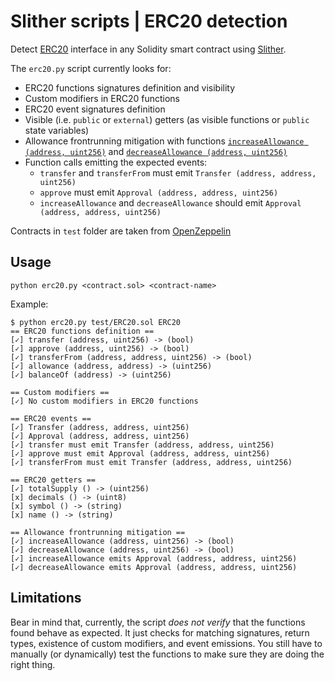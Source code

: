 # Slither scripts | ERC20 detection

Detect [ERC20](https://github.com/ethereum/EIPs/blob/master/EIPS/eip-20.md) interface in any Solidity smart contract using [Slither](https://github.com/trailofbits/slither).

The `erc20.py` script currently looks for:
- ERC20 functions signatures definition and visibility
- Custom modifiers in ERC20 functions
- ERC20 event signatures definition
- Visible (i.e. `public` or `external`) getters (as visible functions or `public` state variables)
- Allowance frontrunning mitigation with functions [`increaseAllowance (address, uint256)`](https://github.com/OpenZeppelin/openzeppelin-solidity/blob/7fb90a1566d668bea8e25e9c769cf878f14e8ed3/contracts/token/ERC20/ERC20.sol#L105) and [`decreaseAllowance (address, uint256)`](https://github.com/OpenZeppelin/openzeppelin-solidity/blob/7fb90a1566d668bea8e25e9c769cf878f14e8ed3/contracts/token/ERC20/ERC20.sol#L123)
- Function calls emitting the expected events:
    - `transfer` and `transferFrom` must emit `Transfer (address, address, uint256)`
    - `approve` must emit `Approval (address, address, uint256)`
    - `increaseAllowance` and `decreaseAllowance` should emit `Approval (address, address, uint256)`

Contracts in `test` folder are taken from [OpenZeppelin](https://github.com/OpenZeppelin/openzeppelin-solidity)

## Usage
`python erc20.py <contract.sol> <contract-name>`

Example:
~~~
$ python erc20.py test/ERC20.sol ERC20
== ERC20 functions definition ==
[✓] transfer (address, uint256) -> (bool)
[✓] approve (address, uint256) -> (bool)
[✓] transferFrom (address, address, uint256) -> (bool)
[✓] allowance (address, address) -> (uint256)
[✓] balanceOf (address) -> (uint256)

== Custom modifiers ==
[✓] No custom modifiers in ERC20 functions

== ERC20 events ==
[✓] Transfer (address, address, uint256)
[✓] Approval (address, address, uint256)
[✓] transfer must emit Transfer (address, address, uint256)
[✓] approve must emit Approval (address, address, uint256)
[✓] transferFrom must emit Transfer (address, address, uint256)

== ERC20 getters ==
[✓] totalSupply () -> (uint256)
[x] decimals () -> (uint8)
[x] symbol () -> (string)
[x] name () -> (string)

== Allowance frontrunning mitigation ==
[✓] increaseAllowance (address, uint256) -> (bool)
[✓] decreaseAllowance (address, uint256) -> (bool)
[✓] increaseAllowance emits Approval (address, address, uint256)
[✓] decreaseAllowance emits Approval (address, address, uint256)
~~~

## Limitations
Bear in mind that, currently, the script _does not verify_ that the functions found behave as expected. It just checks for matching signatures, return types, existence of custom modifiers, and event emissions. You still have to manually (or dynamically) test the functions to make sure they are doing the right thing.
